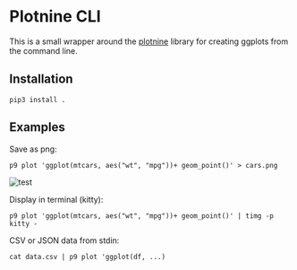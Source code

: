 # Plotnine CLI

This is a small wrapper around the [plotnine](https://plotnine.org/) library for creating ggplots from the command line. 

## Installation

`pip3 install .`

## Examples

Save as png:

`p9 plot 'ggplot(mtcars, aes("wt", "mpg"))+ geom_point()' > cars.png`

![test](https://github.com/natefduncan/p9cli/assets/30030731/f3965e25-c476-41d4-99a1-f9f2123f4830)

Display in terminal (kitty):

`p9 plot 'ggplot(mtcars, aes("wt", "mpg"))+ geom_point()' | timg -p kitty -`

CSV or JSON data from stdin:

`cat data.csv | p9 plot 'ggplot(df, ...)`
